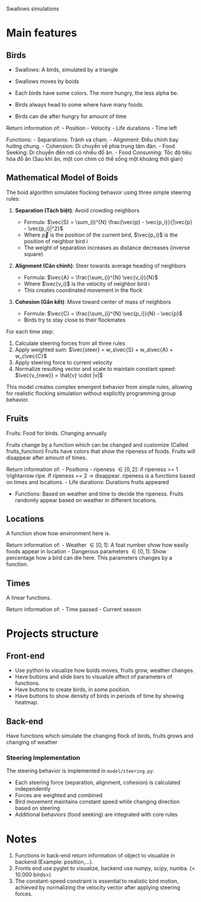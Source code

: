 Swallows simulations

# Main features

## Birds

- Swallows: A birds, simulated by a triangle
- Swallows moves by boids

- Each birds have some colors. The more hungry, the less alpha be.

- Birds always head to some where have many foods.
- Birds can die after hungry for amount of time

Return information of: 
    - Position
    - Velocity
    - Life durations
    - Time left

Functions:
    - Separations: Tránh va chạm.
    - Alignment: Điều chỉnh bay hướng chung.
    - Cohension: Di chuyển về phía trung tâm đàn.
    - Food Seeking: Di chuyển đến nơi có nhiều đồ ăn.
    - Food Consuming: Tốc độ tiêu hóa đồ ăn (Sau khi ăn, một con chim có thể sống một khoảng thời gian)

## Mathematical Model of Boids

The boid algorithm simulates flocking behavior using three simple steering rules:

1. **Separation (Tách biệt)**: Avoid crowding neighbors
   - Formula: $\vec{S} = \sum_{i}^{N} \frac{\vec{p} - \vec{p_i}}{|\vec{p} - \vec{p_i}|^2}$
   - Where $\vec{p}$ is the position of the current bird, $\vec{p_i}$ is the position of neighbor bird i
   - The weight of separation increases as distance decreases (inverse square)

2. **Alignment (Căn chỉnh)**: Steer towards average heading of neighbors
   - Formula: $\vec{A} = \frac{\sum_{i}^{N} \vec{v_i}}{N}$
   - Where $\vec{v_i}$ is the velocity of neighbor bird i
   - This creates coordinated movement in the flock

3. **Cohesion (Gắn kết)**: Move toward center of mass of neighbors
   - Formula: $\vec{C} = \frac{\sum_{i}^{N} \vec{p_i}}{N} - \vec{p}$
   - Birds try to stay close to their flockmates

For each time step:
1. Calculate steering forces from all three rules
2. Apply weighted sum: $\vec{steer} = w_s\vec{S} + w_a\vec{A} + w_c\vec{C}$
3. Apply steering force to current velocity
4. Normalize resulting vector and scale to maintain constant speed: $\vec{v_{new}} = \hat{v} \cdot |v|$

This model creates complex emergent behavior from simple rules, allowing for realistic flocking simulation without explicitly programming group behavior.

## Fruits

Fruits: Food for birds. Changing annually

Fruits change by a function which can be changed and customize (Called fruits_function)
Fruits have colors that show the ripeness of foods.
Fruits will disappear after amount of times.

Return information of:
    - Positions
    - ripeness $\in [0, 2]$: if ripeness >= 1 \rightarrow ripe. If ripeness == 2 -> disappear. ripeness is a functions based on times and locations.
    - Life durations: Durations fruits appeared

- Functions:
    Based on weather and time to decide the ripeness.
    Fruits randomly appear based on weather in different locations.

## Locations

A function show how environment here is.

Return information of:
    - Weather $\in [0, 1]$: A foat number show how easily foods appear in location
    - Dangerous parameters $\in [0, 1]$: Show percentage how a bird can die here. This parameters changes by a function. 

## Times

A linear functions.

Return information of:
    - Time passed
    - Current season

# Projects structure

## Front-end

- Use python to visualize how boids moves, fruits grow, weather changes.
- Have buttons and slide bars to visualize affect of parameters of functions.
- Have buttons to create birds, in some position.
- Have buttons to show density of birds in periods of time by showing heatmap.

## Back-end

Have functions which simulate the changing flock of birds, fruits grows and changing of weather

### Steering Implementation

The steering behavior is implemented in `model/steering.py`:
- Each steering force (separation, alignment, cohesion) is calculated independently
- Forces are weighted and combined
- Bird movement maintains constant speed while changing direction based on steering
- Additional behaviors (food seeking) are integrated with core rules

# Notes

1. Functions in back-end return information of object to visualize in backend
(Example: position,...).
2. Fronts end use pyglet to visualize, backend use numpy, scipy, numba. (< 10.000 birds>)
3. The constant-speed constraint is essential to realistic bird motion, achieved by normalizing the velocity vector after applying steering forces.

